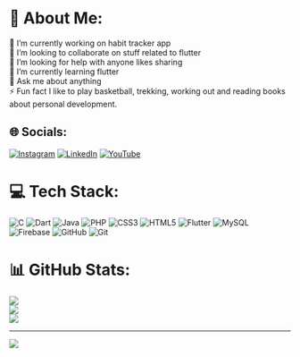 # 💫 About Me:
🔭 I’m currently working on habit tracker app<br>👯 I’m looking to collaborate on stuff related to flutter<br>🤝 I’m looking for help with anyone likes sharing<br>🌱 I’m currently learning flutter <br>💬 Ask me about anything<br>⚡ Fun fact I like to play basketball, trekking, working out and reading books about personal development.


## 🌐 Socials:
[![Instagram](https://img.shields.io/badge/Instagram-%23E4405F.svg?logo=Instagram&logoColor=white)](https://instagram.com/Vi_nay.nay) [![LinkedIn](https://img.shields.io/badge/LinkedIn-%230077B5.svg?logo=linkedin&logoColor=white)](https://linkedin.com/in/vinay-thapa-1153492a8) [![YouTube](https://img.shields.io/badge/YouTube-%23FF0000.svg?logo=YouTube&logoColor=white)](https://youtube.com/@Vi_nay.nay3) 

# 💻 Tech Stack:
![C](https://img.shields.io/badge/c-%2300599C.svg?style=for-the-badge&logo=c&logoColor=white) ![Dart](https://img.shields.io/badge/dart-%230175C2.svg?style=for-the-badge&logo=dart&logoColor=white) ![Java](https://img.shields.io/badge/java-%23ED8B00.svg?style=for-the-badge&logo=openjdk&logoColor=white) ![PHP](https://img.shields.io/badge/php-%23777BB4.svg?style=for-the-badge&logo=php&logoColor=white) ![CSS3](https://img.shields.io/badge/css3-%231572B6.svg?style=for-the-badge&logo=css3&logoColor=white) ![HTML5](https://img.shields.io/badge/html5-%23E34F26.svg?style=for-the-badge&logo=html5&logoColor=white) ![Flutter](https://img.shields.io/badge/Flutter-%2302569B.svg?style=for-the-badge&logo=Flutter&logoColor=white) ![MySQL](https://img.shields.io/badge/mysql-4479A1.svg?style=for-the-badge&logo=mysql&logoColor=white) ![Firebase](https://img.shields.io/badge/firebase-a08021?style=for-the-badge&logo=firebase&logoColor=ffcd34) ![GitHub](https://img.shields.io/badge/github-%23121011.svg?style=for-the-badge&logo=github&logoColor=white) ![Git](https://img.shields.io/badge/git-%23F05033.svg?style=for-the-badge&logo=git&logoColor=white)
# 📊 GitHub Stats:
![](https://github-readme-stats.vercel.app/api?username=findmebyvinay&theme=dark&hide_border=false&include_all_commits=true&count_private=true)<br/>
![](https://github-readme-streak-stats.herokuapp.com/?user=findmebyvinay&theme=dark&hide_border=false)<br/>
![](https://github-readme-stats.vercel.app/api/top-langs/?username=findmebyvinay&theme=dark&hide_border=false&include_all_commits=true&count_private=true&layout=compact)

---
[![](https://visitcount.itsvg.in/api?id=findmebyvinay&icon=0&color=0)](https://visitcount.itsvg.in)

<!-- Proudly created with GPRM ( https://gprm.itsvg.in ) -->
